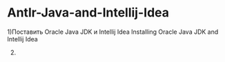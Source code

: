 # Antlr-Java-and-Intellij-Idea
1)Поставить Oracle Java JDK и Intellij Idea
Installing Oracle Java JDK and Intellij Idea

2)
